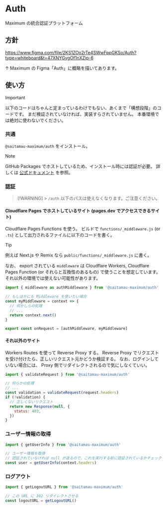 # Auth

Maximum の統合認証プラットフォーム

## 方針

<https://www.figma.com/file/2KS1ZOo2rTe4SWwFppGKSo/Auth?type=whiteboard&t=47XNYGygOf1nXZip-6>

↑ Maximum の Figma「Auth」に概略を描いてあります。

## 使い方

> [!IMPORTANT]
> 以下のコードはちゃんと定まっているわけでもない、あくまで「構想段階」のコードです。
> まだ検証されていなければ、実装すらされていません。
> 本番環境では絶対に使わないでください。

### 共通

`@saitamau-maximum/auth` をインストール。

> [!NOTE]
> GitHub Packages でホストしているため、インストール時には認証が必要。
> 詳しくは [公式ドキュメント](https://docs.github.com/ja/packages/working-with-a-github-packages-registry/working-with-the-npm-registry#authenticating-to-github-packages) を参照。

### 認証

> [!WARNING] > `/auth` 以下のパスは使えなくなります。ご注意ください。

#### Cloudflare Pages でホストしているサイト (pages.dev でアクセスできるサイト)

Cloudflare Pages Functions を使う。
ビルドで `functions/_middleware.js` (or `.ts`) として出力されるファイルに以下のコードを書く。

> [!TIP]
> 例えば Next.js や Remix なら `public/functions/_middleware.js` に書く。

なお、 export されている `middleware` は Cloudflare Workers, Cloudflare Pages Function (or それらと互換性のあるもの) で使うことを想定しています。
それ以外の環境では使えない可能性があります。

```javascript
import { middleware as authMiddleware } from '@saitamau-maximum/auth'

// もしほかにも Middleware を使いたい場合
const myMiddleware = context => {
  // 何かしらの処理
  // ...
  return context.next()
}

export const onRequest = [authMiddleware, myMiddleware]
```

#### それ以外のサイト

Workers Routes を使って Reverse Proxy する。
Reverse Proxy でリクエストを受け付けたら、正しいリクエスト元かどうか検証する。
なお、ログインしていない場合には、 Proxy 側でリダイレクトされるので気にしなくていい。

```javascript
import { validateRequest } from '@saitamau-maximum/auth'

// 何らかの処理
// ...
const validation = validateRequest(request.headers)
if (!validation) {
  // 正しくないリクエスト
  return new Response(null, {
    status: 403,
  })
}
```

### ユーザー情報の取得

```javascript
import { getUserInfo } from '@saitamau-maximum/auth'

// ユーザー情報を取得
// 認証されていなければ null が返るので、これを実行する前に認証されているかチェックすべき
const user = getUserInfo(context.headers)
```

### ログアウト

```javascript
import { getLogoutURL } from '@saitamau-maximum/auth'

// この URL に 302 リダイレクトさせる
const logoutURL = getLogoutURL()
```

